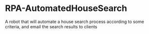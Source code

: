 # RPA-AutomatedHouseSearch

A robot that will automate a house search process according to some criteria, and email the search results to clients
